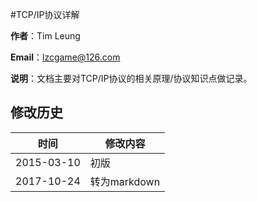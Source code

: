 #<span id="title"></span>TCP/IP协议详解

**作者**：Tim Leung

**Email**：<lzcgame@126.com>

**说明**：文档主要对TCP/IP协议的相关原理/协议知识点做记录。

## 修改历史
|时间 | 修改内容 |
| ---- | ----- |
|2015-03-10|初版|
|2017-10-24|转为markdown|